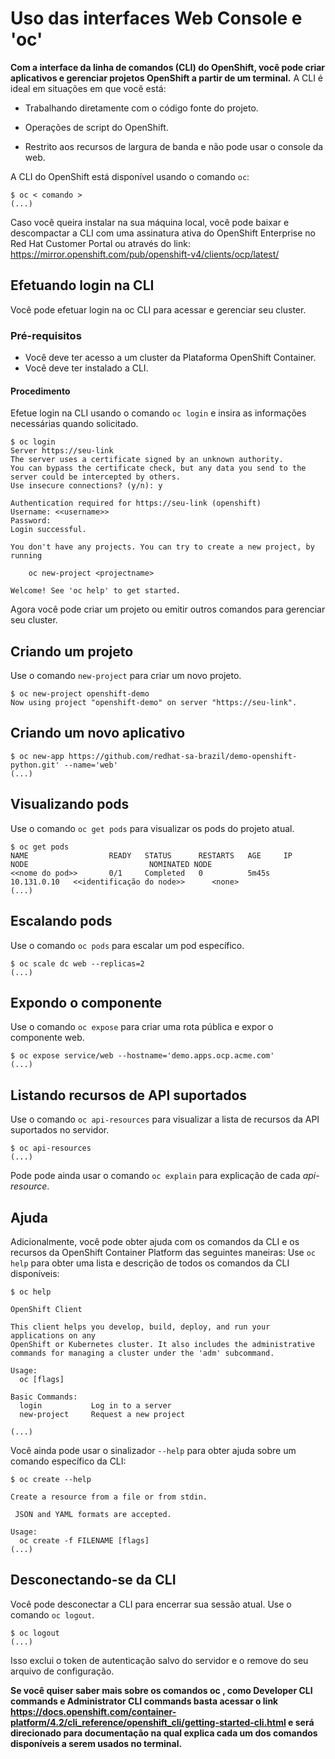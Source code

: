 # Uso das interfaces Web Console e 'oc'

**Com a interface da linha de comandos (CLI) do OpenShift, você pode criar aplicativos e gerenciar projetos OpenShift a partir de um terminal.** A CLI é ideal em situações em que você está:

- Trabalhando diretamente com o código fonte do projeto.

- Operações de script do OpenShift.

- Restrito aos recursos de largura de banda e não pode usar o console da web.

A CLI do OpenShift está disponível usando o comando `oc`:

```
$ oc < comando >
(...)
```

Caso você queira instalar na sua máquina local, você pode baixar e descompactar a CLI com uma assinatura ativa do OpenShift Enterprise no Red Hat Customer Portal ou através do link: <https://mirror.openshift.com/pub/openshift-v4/clients/ocp/latest/>

## Efetuando login na CLI

Você pode efetuar login na oc CLI para acessar e gerenciar seu cluster.

### Pré-requisitos

- Você deve ter acesso a um cluster da Plataforma OpenShift Container.
- Você deve ter instalado a CLI.

#### Procedimento

Efetue login na CLI usando o comando `oc login` e insira as informações necessárias quando solicitado.

```
$ oc login
Server https://seu-link
The server uses a certificate signed by an unknown authority.
You can bypass the certificate check, but any data you send to the server could be intercepted by others.
Use insecure connections? (y/n): y

Authentication required for https://seu-link (openshift)
Username: <<username>>
Password:
Login successful.

You don't have any projects. You can try to create a new project, by running

    oc new-project <projectname>

Welcome! See 'oc help' to get started.
```

Agora você pode criar um projeto ou emitir outros comandos para gerenciar seu cluster.

## Criando um projeto

Use o comando `new-project` para criar um novo projeto.

```
$ oc new-project openshift-demo
Now using project "openshift-demo" on server "https://seu-link".
```

## Criando um novo aplicativo

```
$ oc new-app https://github.com/redhat-sa-brazil/demo-openshift-python.git' --name='web'
(...)
```

## Visualizando pods

Use o comando `oc get pods` para visualizar os pods do projeto atual.

```
$ oc get pods
NAME                  READY   STATUS      RESTARTS   AGE     IP            NODE                           NOMINATED NODE
<<nome do pod>>       0/1     Completed   0          5m45s   10.131.0.10   <<identificação do node>>      <none>
(...)
```

## Escalando pods

Use o comando `oc pods` para escalar um pod específico.

```
$ oc scale dc web --replicas=2
(...)
```

## Expondo o componente

Use o comando `oc expose` para criar uma rota pública e expor o componente web.

```
$ oc expose service/web --hostname='demo.apps.ocp.acme.com'
(...)
```

## Listando recursos de API suportados

Use o comando `oc api-resources` para visualizar a lista de recursos da API suportados no servidor.

```
$ oc api-resources
(...)
```

Pode pode ainda usar o comando `oc explain` para explicação de cada _api-resource_.

## Ajuda

Adicionalmente, você pode obter ajuda com os comandos da CLI e os recursos da OpenShift Container Platform das seguintes maneiras:
Use `oc help` para obter uma lista e descrição de todos os comandos da CLI disponíveis:

```
$ oc help

OpenShift Client

This client helps you develop, build, deploy, and run your applications on any
OpenShift or Kubernetes cluster. It also includes the administrative
commands for managing a cluster under the 'adm' subcommand.

Usage:
  oc [flags]

Basic Commands:
  login           Log in to a server
  new-project     Request a new project

(...)
```

Você ainda pode usar o sinalizador `--help` para obter ajuda sobre um comando específico da CLI:

```
$ oc create --help

Create a resource from a file or from stdin.

 JSON and YAML formats are accepted.

Usage:
  oc create -f FILENAME [flags]
(...)
```

## Desconectando-se da CLI

Você pode desconectar a CLI para encerrar sua sessão atual.
Use o comando `oc logout`.

```
$ oc logout
(...)
```

Isso exclui o token de autenticação salvo do servidor e o remove do seu arquivo de configuração.

**Se você quiser saber mais sobre os comandos oc , como Developer CLI commands  e Administrator CLI commands basta acessar o link <https://docs.openshift.com/container-platform/4.2/cli_reference/openshift_cli/getting-started-cli.html> e será direcionado para documentação na qual explica cada um dos comandos disponíveis a serem usados no terminal.**
